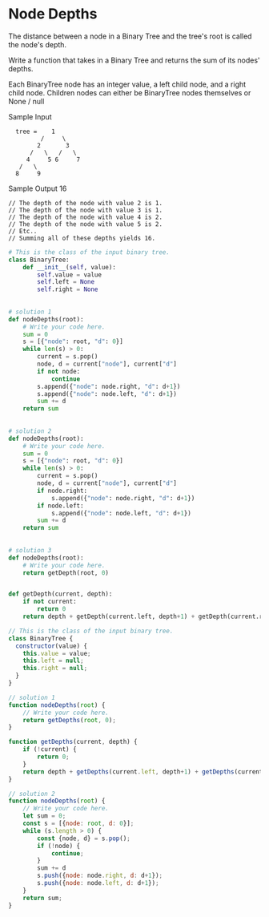 # Node Depths

  The distance between a node in a Binary Tree and the tree's root is called the
  node's depth.
  
  Write a function that takes in a Binary Tree and returns the sum of its nodes'
  depths.
  
  Each BinaryTree node has an integer value, a
  left child node, and a right child node. Children
  nodes can either be BinaryTree nodes themselves or
  None / null
  
  Sample Input
  ```
    tree =    1
           /     \
          2       3
        /   \   /   \
       4     5 6     7
     /   \
    8     9
  ```
  Sample Output
  16
  ```
  // The depth of the node with value 2 is 1.
  // The depth of the node with value 3 is 1.
  // The depth of the node with value 4 is 2.
  // The depth of the node with value 5 is 2.
  // Etc..
  // Summing all of these depths yields 16.
  ```
```python
# This is the class of the input binary tree.
class BinaryTree:
    def __init__(self, value):
        self.value = value
        self.left = None
        self.right = None
        
    
# solution 1
def nodeDepths(root):
	# Write your code here.
	sum = 0
	s = [{"node": root, "d": 0}]
	while len(s) > 0:
		current = s.pop()
		node, d = current["node"], current["d"]
		if not node:
			continue
		s.append({"node": node.right, "d": d+1})
		s.append({"node": node.left, "d": d+1})
		sum += d
	return sum
  
  
# solution 2
def nodeDepths(root):
	# Write your code here.
	sum = 0
	s = [{"node": root, "d": 0}]
	while len(s) > 0:
		current = s.pop()
		node, d = current["node"], current["d"]
		if node.right:
			s.append({"node": node.right, "d": d+1})
		if node.left:
			s.append({"node": node.left, "d": d+1})
		sum += d
	return sum
  
 
# solution 3
def nodeDepths(root):
	# Write your code here.
	return getDepth(root, 0)


def getDepth(current, depth):
	if not current:
		return 0
	return depth + getDepth(current.left, depth+1) + getDepth(current.right, depth+1)
```
```javascript
// This is the class of the input binary tree.
class BinaryTree {
  constructor(value) {
    this.value = value;
    this.left = null;
    this.right = null;
  }
}

// solution 1
function nodeDepths(root) {
	// Write your code here.
	return getDepths(root, 0);
}

function getDepths(current, depth) {
	if (!current) {
		return 0;
	}
	return depth + getDepths(current.left, depth+1) + getDepths(current.right, depth+1)
}

// solution 2
function nodeDepths(root) {
	// Write your code here.
	let sum = 0;
	const s = [{node: root, d: 0}];
	while (s.length > 0) {
		const {node, d} = s.pop();
		if (!node) {
			continue;
		}
		sum += d
		s.push({node: node.right, d: d+1});
		s.push({node: node.left, d: d+1});
	}
	return sum;
}
```
